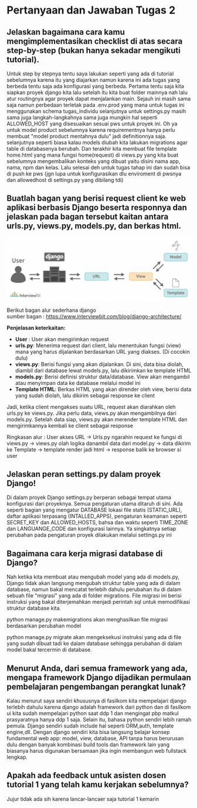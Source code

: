 # Pertanyaan dan Jawaban Tugas 2

## Jelaskan bagaimana cara kamu mengimplementasikan checklist di atas secara step-by-step (bukan hanya sekadar mengikuti tutorial).

Untuk step by stepnya tentu saya lakukan seperti yang ada di tutorial sebelumnya karena itu yang diajarkan namun karena ini ada tugas yang berbeda tentu saja ada konfigurasi yang berbeda. Pertama tentu saja kita siapkan proyek django kita lalu setelah itu kita buat folder mainnya nah lalu atur routingnya agar proyek dapat menjalankan main. Sejauh ini masih sama saja namun perbedaan terletak pada .env.prod yang mana untuk tugas ini menggunakan schema tugas_individu selanjutnya untuk settings.py masih sama juga langkah-langkahnya sama juga mungkin hal seperti ALLOWED_HOST yang disesuaikan sesuai pws untuk proyek ini. Oh ya untuk model product sebelumnya karena requirementnya hanya perlu membuat "model product mentahnya dulu" jadi definitionnya saja. selanjutnya seperti biasa kalau models diubah kita lakukan migrations agar table di databasenya berubah. Dan terakhir kita membuat file template home.html yang mana fungsi home(request) di views.py yang kita buat sebelumnya mengembalikan konteks yang dibuat yaitu disini nama app, nama, npm dan kelas. Lalu selesai deh untuk tugas tahap ini dan sudah bisa di push ke pws (jgn lupa untuk konfigurasikan dlu enviroment di pwsnya dan allowedhost di settings.py yang dibilang tdi)

## Buatlah bagan yang berisi request client ke web aplikasi berbasis Django beserta responnya dan jelaskan pada bagan tersebut kaitan antara urls.py, views.py, models.py, dan berkas html.

![Bagan alur sederhana django](assets/django1.png)

Berikut bagan alur sederhana django  
sumber bagan : https://www.interviewbit.com/blog/django-architecture/

**Penjelasan keterkaitan:**

- **User** : User akan mengirimkan request
- **urls.py**: Menerima request dari client, lalu menentukan fungsi (view) mana yang harus dijalankan berdasarkan URL yang diakses. (Di cocokin dulu)
- **views.py**: Berisi fungsi yang akan dijalankan. Di sini, data bisa diolah, diambil dari database lewat models.py, lalu dikirimkan ke template HTML
- **models.py**: Berisi definisi struktur data/database. View akan mengambil atau menyimpan data ke database melalui model ini
- **Template HTML**: Berkas HTML yang akan dirender oleh view, berisi data yang sudah diolah, lalu dikirim sebagai response ke client

Jadi, ketika client mengakses suatu URL, request akan diarahkan oleh urls.py ke views.py. Jika perlu data, views.py akan mengambilnya dari models.py. Setelah data siap, views.py akan merender template HTML dan mengirimkannya kembali ke client sebagai response

Ringkasan alur : User akses URL -> Urls.py ngarahin request ke fungsi di views.py -> views.py olah logika danambil data dari model.py -> data dikirim ke Template -> template render jadi html -> response balik ke browser si user

## Jelaskan peran settings.py dalam proyek Django!

Di dalam proyek Django settings.py berperan sebagai tempat utama konfigurasi dari proyeknya. Semua pengaturan utama ditaruh di sini. Ada seperti bagian yang mengatur DATABASE lokasi file statis (STATIC_URL), daftar aplikasi terpasang (INTALLED_APPS), pengaturan keamanan seperti SECRET_KEY dan ALLOWED_HOSTS, bahsa dan waktu seperti TIME_ZONE dan LANGUANGE_CODE dan konfigurasi lainnya. Ya singkatnya setiap perubahan pada pengaturan proyek dilakukan melalui settings.py ini

## Bagaimana cara kerja migrasi database di Django?

Nah ketika kita membuat atau mengubah model yang ada di models.py, Django tidak akan langsung mengubah struktur table yang ada di dalam database, namun bakal mencatat terlebih dahulu perubahan itu di dalam sebuah file "migrasi" yang ada di folder migrations. File migrasi ini berisi instruksi yang bakal diterjemahkan menjadi perintah sql untuk memodifikasi struktur database kita.

python manage.py makemigrations akan menghasilkan file migrasi berdasarkan perubahan model

python manage.py migrate akan mengeksekusi instruksi yang ada di file yang sudah dibuat tadi ke dalam database sehingga perubahan di dalam model bakal tercermin di database.

## Menurut Anda, dari semua framework yang ada, mengapa framework Django dijadikan permulaan pembelajaran pengembangan perangkat lunak?

Kalau menurut saya sendiri khususnya di fasilkom kita mempelajari django terlebih dahulu karena django adalah framework dari python dan di fasilkom ui kita sudah mempelajari python saat ddp 1 dan mengingat pbp matkul prasyaratnya hanya ddp 1 saja. Selain itu, bahasa python sendiri lebih ramah pemula. Django sendiri sudah include hal seperti ORM,auth, template engine,dll. Dengan django sendiri kita bisa langsung belajar konsep fundamental web app: model, view, database, API tanpa harus berurusan dulu dengan banyak kombinasi build tools dan framework lain yang biasanya harus digunakan bersamaan jika ingin membangun web fullstack lengkap.

## Apakah ada feedback untuk asisten dosen tutorial 1 yang telah kamu kerjakan sebelumnya?

Jujur tidak ada sih karena lancar-lancaer saja tutorial 1 kemarin
